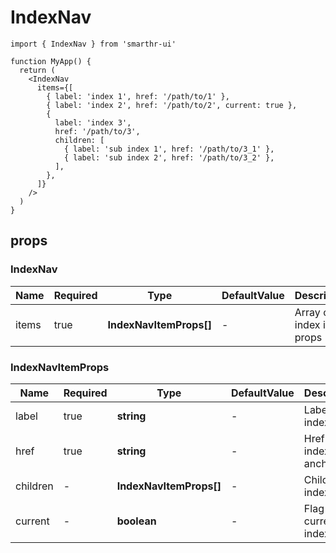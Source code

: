# IndexNav

```tsx
import { IndexNav } from 'smarthr-ui'

function MyApp() {
  return (
    <IndexNav
      items={[
        { label: 'index 1', href: '/path/to/1' },
        { label: 'index 2', href: '/path/to/2', current: true },
        {
          label: 'index 3',
          href: '/path/to/3',
          children: [
            { label: 'sub index 1', href: '/path/to/3_1' },
            { label: 'sub index 2', href: '/path/to/3_2' },
          ],
        },
      ]}
    />
  )
}
```

## props

### IndexNav

| Name  | Required | Type                    | DefaultValue | Description               |
| ----- | -------- | ----------------------- | ------------ | ------------------------- |
| items | true     | **IndexNavItemProps[]** | -            | Array of index item props |

### IndexNavItemProps

| Name     | Required | Type                    | DefaultValue | Description                |
| -------- | -------- | ----------------------- | ------------ | -------------------------- |
| label    | true     | **string**              | -            | Label of the index.        |
| href     | true     | **string**              | -            | Href of the index anchor.  |
| children | -        | **IndexNavItemProps[]** | -            | Child indexes.             |
| current  | -        | **boolean**             | -            | Flag of the current index. |
